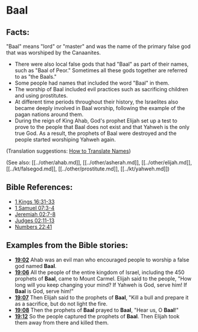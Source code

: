 # Baal #

## Facts: ##

"Baal" means "lord" or "master" and was the name of the primary false god that was worshiped by the Canaanites.

* There were also local false gods that had "Baal" as part of their names, such as "Baal of Peor." Sometimes all these gods together are referred to as "the Baals."
* Some people had names that included the word "Baal" in them.
* The worship of Baal included evil practices such as sacrificing children and using prostitutes.
* At different time periods throughout their history, the Israelites also became deeply involved in Baal worship, following the example of the pagan nations around them.
* During the reign of King Ahab, God's prophet Elijah set up a test to prove to the people that Baal does not exist and that Yahweh is the only true God. As a result, the prophets of Baal were destroyed and the people started worshiping Yahweh again.

(Translation suggestions: [How to Translate Names](en/ta-vol1/translate/man/translate-names)) 

(See also: [[../other/ahab.md]], [[../other/asherah.md]], [[../other/elijah.md]], [[../kt/falsegod.md]], [[../other/prostitute.md]], [[../kt/yahweh.md]])

## Bible References: ##

* [1 Kings 16:31-33](en/tn/1ki/help/16/31)
* [1 Samuel 07:3-4](en/tn/1sa/help/07/03)
* [Jeremiah 02:7-8](en/tn/jer/help/02/07)
* [Judges 02:11-13](en/tn/jdg/help/02/11)
* [Numbers 22:41](en/tn/num/help/22/41)

## Examples from the Bible stories: ##

* __[19:02](en/tn/obs/help/19/02)__ Ahab was an evil man who encouraged people to worship a false god named __Baal__.
* __[19:06](en/tn/obs/help/19/06)__ All the people of the entire kingdom of Israel, including the 450 prophets of __Baal__, came to Mount Carmel. Elijah said to the people, "How long will you keep changing your mind? If Yahweh is God, serve him! If __Baal__  is God, serve him!"
* __[19:07](en/tn/obs/help/19/07)__ Then Elijah said to the prophets of __Baal__, "Kill a bull and prepare it as a sacrifice, but do not light the fire.
* __[19:08](en/tn/obs/help/19/08)__ Then the prophets of __Baal__  prayed to __Baal__, "Hear us, O __Baal__!"
* __[19:12](en/tn/obs/help/19/12)__ So the people captured the prophets of __Baal__. Then Elijah took them away from there and killed them.